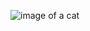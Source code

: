 ![image of a cat](http://www.rspcasa.org.au/wp-content/uploads/2019/01/Adopt-a-cat-or-kitten-from-RSPCA.jpg)

